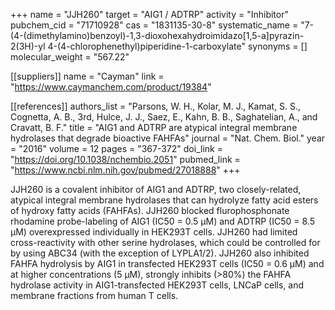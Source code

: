 +++
name = "JJH260"
target = "AIG1 / ADTRP"
activity = "Inhibitor"
pubchem_cid = "71710928"
cas = "1831135-30-8"
systematic_name = "7-(4-(dimethylamino)benzoyl)-1,3-dioxohexahydroimidazo[1,5-a]pyrazin-2(3H)-yl 4-(4-chlorophenethyl)piperidine-1-carboxylate"
synonyms = []
molecular_weight = "567.22"

[[suppliers]]
name = "Cayman"
link = "https://www.caymanchem.com/product/19384"

[[references]]
authors_list = "Parsons, W. H., Kolar, M. J., Kamat, S. S., Cognetta, A. B., 3rd, Hulce, J. J., Saez, E., Kahn, B. B., Saghatelian, A., and Cravatt, B. F."
title = "AIG1 and ADTRP are atypical integral membrane hydrolases that degrade bioactive FAHFAs"
journal = "Nat. Chem. Biol."
year = "2016"
volume = 12
pages = "367-372"
doi_link = "https://doi.org/10.1038/nchembio.2051"
pubmed_link = "https://www.ncbi.nlm.nih.gov/pubmed/27018888"
+++

JJH260 is a covalent inhibitor of AIG1 and ADTRP, two closely-related, atypical integral membrane hydrolases that can hydrolyze fatty acid esters of hydroxy fatty acids (FAHFAs). JJH260 blocked flurophosphonate rhodamine probe-labeling of AIG1 (IC50 = 0.5 µM) and ADTRP (IC50 = 8.5 µM) overexpressed individually in HEK293T cells. JJH260 had limited cross-reactivity with other serine hydrolases, which could be controlled for by using ABC34 (with the exception of LYPLA1/2). JJH260 also inhibited FAHFA hydrolysis by AIG1 in transfected HEK293T cells (IC50 = 0.6 µM) and at higher concentrations (5 µM), strongly inhibits (&gt;80%) the FAHFA hydrolase activity in AIG1-transfected HEK293T cells, LNCaP cells, and membrane fractions from human T cells.
